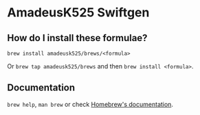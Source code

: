 # AmadeusK525 Swiftgen

## How do I install these formulae?

`brew install amadeusk525/brews/<formula>`

Or `brew tap amadeusk525/brews` and then `brew install <formula>`.

## Documentation

`brew help`, `man brew` or check [Homebrew's documentation](https://docs.brew.sh).
